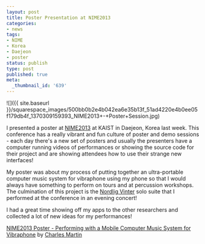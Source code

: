 ```yaml
---
layout: post
title: Poster Presentation at NIME2013
categories:
- news
tags:
- NIME
- Korea
- Daejeon
- poster
status: publish
type: post
published: true
meta:
  _thumbnail_id: '639'
---
```


![]({{ site.baseurl }}/squarespace_images/500bb0b2e4b042ea6e35b13f_51ad4220e4b0ee05f179db4f_1370309159393_NIME2013+-+Poster+Session.jpg)
  


I presented a poster at 
[NIME2013](http://nime2013.kaist.ac.kr) at KAIST in Daejeon, Korea last week. This conference has a really vibrant and fun culture of poster and demo sessions - each day there's a new set of posters and usually the presenters have a computer running videos of performances or showing the source code for their project and are showing attendees how to use their strange new interfaces!


My poster was about my process of putting together an ultra-portable computer music system for vibraphone using my phone so that I would always have something to perform on tours and at percussion workshops. The culmination of this project is the 
[Nordlig Vinter](/nordligvinter) solo suite that I performed at the conference in an evening concert!


I had a great time showing off my apps to the other researchers and collected a lot of new ideas for my performances!
 
   
[NIME2013 Poster - Performing with a Mobile Computer Music System for Vibraphone](http://www.scribd.com/doc/145429328/NIME2013-Poster-Performing-with-a-Mobile-Computer-Music-System-for-Vibraphone) by 
[Charles Martin](http://www.scribd.com/readingcharles)
